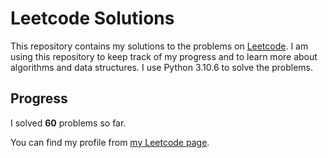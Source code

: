 # Leetcode Solutions

This repository contains my solutions to the problems on [Leetcode](https://leetcode.com/problemset/all/). I am using this repository to keep track of my progress and to learn more about algorithms and data structures. I use Python 3.10.6 to solve the problems.

## Progress

I solved **60** problems so far.

You can find my profile from [my Leetcode page](https://leetcode.com/taner_celikkiran/).
